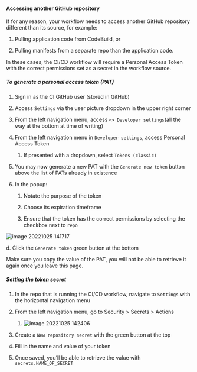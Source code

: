 
#### Accessing another GitHub repository

If for any reason, your workflow needs to access another GitHub
repository different than its source, for example:

1.  Pulling application code from CodeBuild, or

2.  Pulling manifests from a separate repo than the application code.

In these cases, the CI/CD workflow will require a Personal Access Token
with the correct permissions set as a secret in the workflow source.

##### To generate a personal access token (PAT)

1.  Sign in as the CI GitHub user (stored in GitHub)

2.  Access `Settings` via the user picture dropdown in the upper right
    corner

3.  From the left navigation menu, access `<> Developer settings`(all
    the way at the bottom at time of writing)

4.  From the left navigation menu in `Developer settings`, access
    Personal Access Token
    
    1.  If presented with a dropdown, select `Tokens (classic)`

5.  You may now generate a new PAT with the `Generate new token` button
    above the list of PATs already in existence

6.  In the popup:
    
    1.  Notate the purpose of the token
    
    2.  Choose its expiration timeframe
    
    3.  Ensure that the token has the correct permissions by selecting
        the checkbox next to `repo`

![image 20221025 141717](./images/image-20221025-141717.png)

d. Click the `Generate token` green button at the bottom

<div class="confluence-information-macro confluence-information-macro-note">

<span class="aui-icon aui-icon-small aui-iconfont-warning confluence-information-macro-icon"></span>

<div class="confluence-information-macro-body">

Make sure you copy the value of the PAT, you will not be able to
retrieve it again once you leave this page.

</div>

</div>

##### Setting the token secret

1.  In the repo that is running the CI/CD workflow, navigate to
    `Settings` with the horizontal navigation menu

2.  From the left navigation menu, go to Security \> Secrets \> Actions
    
    1.  ![image 20221025 142406](./images/image-20221025-142406.png)

3.  Create a `New repository secret` with the green button at the top

4.  Fill in the name and value of your token

5.  Once saved, you’ll be able to retrieve the value with
    `secrets.NAME_OF_SECRET`
